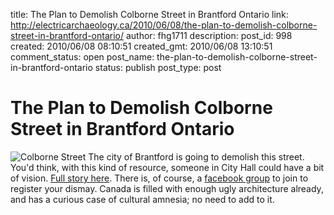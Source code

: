 title: The Plan to Demolish Colborne Street in Brantford Ontario
link: http://electricarchaeology.ca/2010/06/08/the-plan-to-demolish-colborne-street-in-brantford-ontario/
author: fhg1711
description: 
post_id: 998
created: 2010/06/08 08:10:51
created_gmt: 2010/06/08 13:10:51
comment_status: open
post_name: the-plan-to-demolish-colborne-street-in-brantford-ontario
status: publish
post_type: post

# The Plan to Demolish Colborne Street in Brantford Ontario

![Colborne Street](http://nationalpostnews.files.wordpress.com/2010/06/na0608-brantford-eps.jpg?w=620&h=449) The city of Brantford is going to demolish this street. You'd think, with this kind of resource, someone in City Hall could have a bit of vision. [Full story here](http://news.nationalpost.com/2010/06/08/ontario-city-seeks-to-demolish-historic-street-despite-ottawa%E2%80%99s-objection/). There is, of course, a [facebook group](http://www.facebook.com/group.php?gid=264835224286) to join to register your dismay. Canada is filled with enough ugly architecture already, and has a curious case of cultural amnesia; no need to add to it.